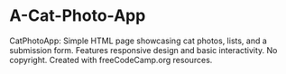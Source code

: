 # A-Cat-Photo-App
CatPhotoApp: Simple HTML page showcasing cat photos, lists, and a submission form. Features responsive design and basic interactivity. No copyright. Created with freeCodeCamp.org resources.
